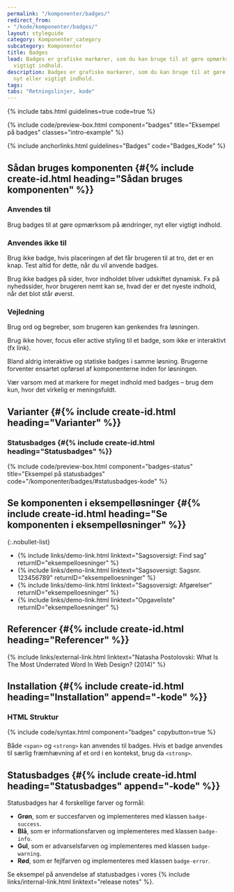 ```yaml
---
permalink: "/komponenter/badges/"
redirect_from:
- "/kode/komponenter/badges/"
layout: styleguide
category: Komponenter_category
subcategory: Komponenter
title: Badges
lead: Badges er grafiske markører, som du kan bruge til at gøre opmærksom på nyt eller
  vigtigt indhold.
description: Badges er grafiske markører, som du kan bruge til at gøre opmærksom på
  nyt eller vigtigt indhold.
tags: 
tabs: "Retningslinjer, kode"
---
```


{% include tabs.html guidelines=true code=true %}

{% include code/preview-box.html component="badges" title="Eksempel på badges" classes="intro-example" %}

{% include anchorlinks.html guidelines="Badges" code="Badges_Kode" %}

<!--split-->

## Sådan bruges komponenten {#{% include create-id.html heading="Sådan bruges komponenten" %}}

### Anvendes til

Brug badges til at gøre opmærksom på ændringer, nyt eller vigtigt indhold.

### Anvendes ikke til

Brug ikke badge, hvis placeringen af det får brugeren til at tro, det er en knap. Test altid for dette, når du vil anvende badges.

Brug ikke badges på sider, hvor indholdet bliver udskiftet dynamisk. Fx på nyhedssider, hvor brugeren nemt kan se, hvad der er det nyeste indhold, når det blot står øverst.

### Vejledning

Brug ord og begreber, som brugeren kan genkendes fra løsningen.

Brug ikke hover, focus eller active styling til et badge, som ikke er interaktivt (fx link).

Bland aldrig interaktive og statiske badges i samme løsning. Brugerne forventer ensartet opførsel af komponenterne inden for løsningen.

Vær varsom med at markere for meget indhold med badges – brug dem kun, hvor det virkelig er meningsfuldt.

## Varianter {#{% include create-id.html heading="Varianter" %}}

### Statusbadges {#{% include create-id.html heading="Statusbadges" %}}

{% include code/preview-box.html component="badges-status" title="Eksempel på statusbadges" code="/komponenter/badges/#statusbadges-kode" %}

## Se komponenten i eksempelløsninger {#{% include create-id.html heading="Se komponenten i eksempelløsninger" %}}

{:.nobullet-list}
- {% include links/demo-link.html linktext="Sagsoversigt: Find sag" returnID="eksempelloesninger" %}
- {% include links/demo-link.html linktext="Sagsoversigt: Sagsnr. 123456789" returnID="eksempelloesninger" %}
- {% include links/demo-link.html linktext="Sagsoversigt: Afgørelser" returnID="eksempelloesninger" %}
- {% include links/demo-link.html linktext="Opgaveliste" returnID="eksempelloesninger" %}

## Referencer {#{% include create-id.html heading="Referencer" %}}

{% include links/external-link.html linktext="Natasha Postolovski: What Is The Most Underrated Word In Web Design? (2014)" %}

<!--split-->

## Installation {#{% include create-id.html heading="Installation" append="-kode" %}}

### HTML Struktur

{% include code/syntax.html component="badges" copybutton=true %}

Både `<span>` og `<strong>` kan anvendes til badges. Hvis et badge anvendes til særlig fræmhævning af et ord i en kontekst, brug da `<strong>`.

## Statusbadges {#{% include create-id.html heading="Statusbadges" append="-kode" %}}

Statusbadges har 4 forskellige farver og formål:

- <strong class="badge badge-small badge-success">Grøn</strong>, som er succesfarven og implementeres med klassen `badge-success`.
- <strong class="badge badge-small badge-info">Blå</strong>, som er informationsfarven og implementeres med klassen `badge-info`.
- <strong class="badge badge-small badge-warning">Gul</strong>, som er advarselsfarven og implementeres med klassen `badge-warning`.
- <strong class="badge badge-small badge-error">Rød</strong>, som er fejlfarven og implementeres med klassen `badge-error`.

Se eksempel på anvendelse af statusbadges i vores {% include links/internal-link.html linktext="release notes" %}.
